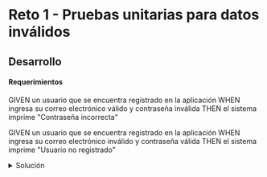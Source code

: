 # Reto 1 - Pruebas unitarias para datos inválidos

## Desarrollo

#### Requerimientos

GIVEN un usuario que se encuentra registrado en la aplicación WHEN ingresa su correo electrónico válido y contraseña
inválida THEN el sistema imprime "Contraseña incorrecta"

GIVEN un usuario que se encuentra registrado en la aplicación WHEN ingresa su correo electrónico inválido y contraseña
válida THEN el sistema imprime "Usuario no registrado"

<details>
  <summary>Solución</summary>

`Login.js`

```javascript

const users = [{email: "myemail@mail.com", password: "securePassword"}]

const login = (userCredentials) => {
    let isUserRegistered = false;
    for (let i = 0; i < users.length; i++) {
        if (userCredentials.email === users[0].email) {
            isUserRegistered = true;
            if (userCredentials.password === users[0].password) {
                return "Bienvenido al sistema";
            }
        }
    }

    return isUserRegistered ? "Contraseña incorrecta" : "Usuario no registrado";
}

module.exports = {login};

```

`TestLogin.js`

```javascript

const {login} = require("./Login");


const executeTest = (input, expectedOutput, functionToExecute) => {
    const actualOutput = functionToExecute(input)

    if (actualOutput !== expectedOutput) {
        console.log(`Test fail. Expected output: ${expectedOutput}  actual output: ${actualOutput}`)
    } else {
        console.log("Test pass")
    }
}

const testReturnsSuccessMessageWhenUserLogsInWithValidEmailAndPassword = () => {
    const userCredentials = {email: "myemail@mail.com", password: "securePassword"}
    const successMessage = "Bienvenido al sistema"
    executeTest(userCredentials, successMessage, login)
}

const testReturnsInvalidPasswordMessageWhenUserLogsInWithValidEmailAndPassword = () => {
    const userCredentials = {email: "myemail@mail.com", password: "invalidPassword"}
    const successMessage = "Contraseña incorrecta"
    executeTest(userCredentials, successMessage, login)
}

const testReturnsUserNotFoundMessageWhenUserLogsInWithValidEmailAndPassword = () => {
    const userCredentials = {email: "unregistered_user@mail.com", password: "securePassword"}
    const successMessage = "Usuario no registrado"
    executeTest(userCredentials, successMessage, login)
}


testReturnsSuccessMessageWhenUserLogsInWithValidEmailAndPassword()

testReturnsInvalidPasswordMessageWhenUserLogsInWithValidEmailAndPassword()

testReturnsUserNotFoundMessageWhenUserLogsInWithValidEmailAndPassword()


```

</details>
